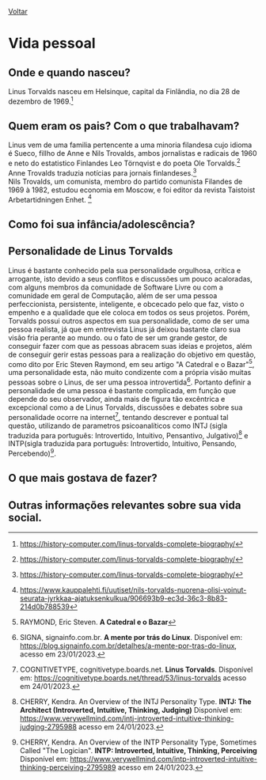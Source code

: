 [Voltar](intro.md)

# Vida pessoal

## Onde e quando nasceu? <br>
Linus Torvalds nasceu em Helsinque, capital da Finlândia, no dia 28 de dezembro de 1969.[^1]
## Quem eram os pais? Com o que trabalhavam? <br>
Linus vem de uma familia pertencente a uma minoria filandesa cujo idioma é Sueco, fillho de Anne e Nils Trovalds, ambos jornalistas e radicais de 1960 e neto do estatistico Finlandes Leo Törnqvist e do poeta Ole Torvalds.[^1] <br>
Anne Trovalds traduzia notícias para jornais finlandeses.[^1] <br>
Nils Trovalds, um comunista, membro do partido comunista Filandes de 1969 à 1982, estudou economia em Moscow, e foi editor da revista Taistoist Arbetartidningen Enhet. [^2] <br>

## Como foi sua infância/adolescência? <br>

## Personalidade de Linus Torvalds

Linus é bastante conhecido pela sua personalidade orgulhosa, crítica e arrogante, isto devido a seus conflitos e discussões um pouco acaloradas, com alguns membros da comunidade de Software Livre ou com a comunidade em geral de Computação, além de ser uma pessoa perfeccionista, persistente, inteligente, e obcecado pelo que faz, visto o empenho e a qualidade que ele coloca em todos os seus projetos. Porém, Torvalds possui outros aspectos em sua personalidade, como de ser uma pessoa realista, já que em entrevista Linus já deixou bastante claro sua visão fria perante ao mundo. ou o fato de ser um grande gestor, de conseguir fazer com que as pessoas abracem suas ideias e projetos, além de conseguir gerir estas pessoas para a realização do objetivo em questão, como dito por Eric Steven Raymond, em seu artigo "A Catedral e o Bazar"[^5], uma personalidade esta, não muito condizente com a própria visão muitas pessoas sobre o Linus, de ser uma pessoa introvertida[^6]. Portanto definir a personalidade de uma pessoa é bastante complicada, em função que depende do seu observador, ainda mais de figura tão excêntrica e excepcional como a de Linus Torvalds, discussões e debates sobre sua personalidade ocorre na internet[^7], tentando descrever e pontual tal questão, utilizando de parametros psicoanalíticos como INTJ (sigla traduzida para português: Introvertido, Intuitivo, Pensantivo, Julgativo)[^8] e INTP(sigla traduzida para português: Introvertido, Intuitivo, Pensando, Percebendo)[^9].

## O que mais gostava de fazer? <br>

## Outras informações relevantes sobre sua vida social. <br>


[^1]: https://history-computer.com/linus-torvalds-complete-biography/
[^2]: https://www.kauppalehti.fi/uutiset/nils-torvalds-nuorena-olisi-voinut-seurata-jyrkkaa-ajatuksenkulkua/906693b9-ec3d-36c3-8b83-214d0b788539
[^3]: 
[^4]:
[^5]: RAYMOND, Eric Steven. **A Catedral e o Bazar**
[^6]: SIGNA, signainfo.com.br. **A mente por trás do Linux**. Disponível em: https://blog.signainfo.com.br/detalhes/a-mente-por-tras-do-linux, acesso em 23/01/2023.
[^7]: COGNITIVETYPE, cognitivetype.boards.net. **Linus Torvalds**. Disponível em: https://cognitivetype.boards.net/thread/53/linus-torvalds acesso em 24/01/2023.
[^8]:CHERRY, Kendra. An Overview of the INTJ Personality Type. **INTJ: The Architect (Introverted, Intuitive, Thinking, Judging)** Disponível em: https://www.verywellmind.com/intj-introverted-intuitive-thinking-judging-2795988 acesso em 24/01/2023.
[^9]: CHERRY, Kendra. An Overview of the INTP Personality Type, Sometimes Called "The Logician". **INTP: Introverted, Intuitive, Thinking, Perceiving** Disponível em: https://www.verywellmind.com/intp-introverted-intuitive-thinking-perceiving-2795989 acesso em 24/01/2023.